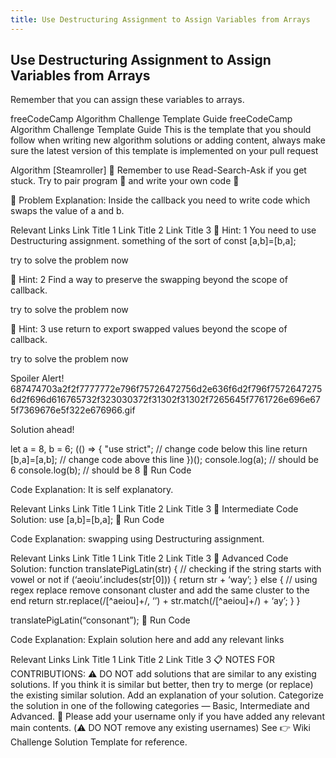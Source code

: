 ```yaml
---
title: Use Destructuring Assignment to Assign Variables from Arrays
---
```

## Use Destructuring Assignment to Assign Variables from Arrays

Remember that you can assign these variables to arrays.

freeCodeCamp Algorithm Challenge Template Guide
freeCodeCamp Algorithm Challenge Template Guide
This is the template that you should follow when writing new algorithm solutions or adding content, always make sure the latest version of this template is implemented on your pull request

Algorithm [Steamroller]
:triangular_flag_on_post: Remember to use Read-Search-Ask if you get stuck. Try to pair program :busts_in_silhouette: and write your own code :pencil:

:checkered_flag: Problem Explanation:
Inside the callback you need to write code which swaps the value of a and b.

Relevant Links
Link Title 1
Link Title 2
Link Title 3
:speech_balloon: Hint: 1
You need to use Destructuring assignment.
something of the sort of const [a,b]=[b,a];

try to solve the problem now

:speech_balloon: Hint: 2
Find a way to preserve the swapping beyond the scope of callback.


try to solve the problem now

:speech_balloon: Hint: 3
use return to export swapped values beyond the scope of callback.

try to solve the problem now

Spoiler Alert!
687474703a2f2f7777772e796f75726472756d2e636f6d2f796f75726472756d2f696d616765732f323030372f31302f31302f7265645f7761726e696e675f7369676e5f322e676966.gif

Solution ahead!

let a = 8, b = 6;
(() => {
  "use strict";
  // change code below this line
  return [b,a]=[a,b];
  // change code above this line
})();
console.log(a); // should be 6
console.log(b); // should be 8
:rocket: Run Code

Code Explanation:
It is self explanatory.

Relevant Links
Link Title 1
Link Title 2
Link Title 3
:sunflower: Intermediate Code Solution:
use [a,b]=[b,a];
:rocket: Run Code

Code Explanation:
swapping using Destructuring assignment.

Relevant Links
Link Title 1
Link Title 2
Link Title 3
:rotating_light: Advanced Code Solution:
function translatePigLatin(str) {
// checking if the string starts with vowel or not
if (‘aeoiu’.includes(str[0])) {
return str + ‘way’;
} else {
// using regex replace remove consonant cluster and add the same cluster to the end
return str.replace(/[^aeiou]+/, ‘’) +
str.match(/[^aeiou]+/) + ‘ay’;
}
}

translatePigLatin(“consonant”);
:rocket: Run Code

Code Explanation:
Explain solution here and add any relevant links

Relevant Links
Link Title 1
Link Title 2
Link Title 3
:clipboard: NOTES FOR CONTRIBUTIONS:
:warning: DO NOT add solutions that are similar to any existing solutions. If you think it is similar but better, then try to merge (or replace) the existing similar solution.
Add an explanation of your solution.
Categorize the solution in one of the following categories — Basic, Intermediate and Advanced. :traffic_light:
Please add your username only if you have added any relevant main contents. (:warning: DO NOT remove any existing usernames)
See :point_right: Wiki Challenge Solution Template for reference.
